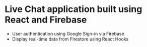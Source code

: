 # Live Chat application built using React and Firebase

- User authentication using Google Sign-in via Firebase
- Display real-time data from Firestore using React Hooks
